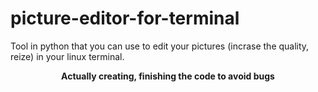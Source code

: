 # picture-editor-for-terminal
Tool in python that you can use to edit your pictures (incrase the quality, reize) in your linux terminal.

<strong><center>Actually creating, finishing the code to avoid bugs</strong>
